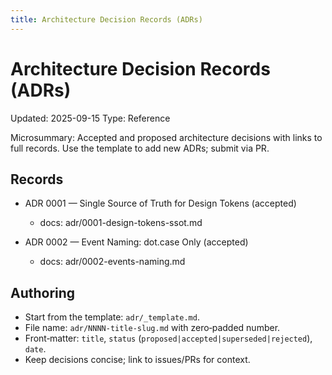 ```yaml
---
title: Architecture Decision Records (ADRs)
---
```


# Architecture Decision Records (ADRs)

Updated: 2025-09-15
Type: Reference

Microsummary: Accepted and proposed architecture decisions with links to full records. Use the template to add new ADRs; submit via PR.

## Records

- ADR 0001 — Single Source of Truth for Design Tokens (accepted)
  - docs: adr/0001-design-tokens-ssot.md

- ADR 0002 — Event Naming: dot.case Only (accepted)
  - docs: adr/0002-events-naming.md

## Authoring

- Start from the template: `adr/_template.md`.
- File name: `adr/NNNN-title-slug.md` with zero‑padded number.
- Front‑matter: `title`, `status` (`proposed|accepted|superseded|rejected`), `date`.
- Keep decisions concise; link to issues/PRs for context.
